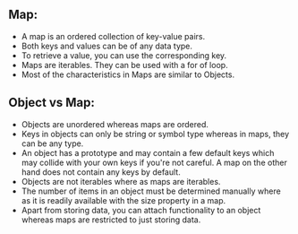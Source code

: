 Map:
----
* A map is an ordered collection of key-value pairs.
* Both keys and values can be of any data type.
* To retrieve a value, you can use the corresponding key.
* Maps are iterables. They can be used with a for of loop.
* Most of the characteristics in Maps are similar to Objects.


Object vs Map:
--------------
* Objects are unordered whereas maps are ordered.
* Keys in objects can only be string or symbol type whereas in maps, they can be any type.
* An object has a prototype and may contain a few default keys which may collide with your own keys if you're not careful. A map on the other hand does not contain any keys by default.
* Objects are not iterables where as maps are iterables.
* The number of items in an object must be determined manually where as it is readily available with the size property in a map.
* Apart from storing data, you can attach functionality to an object whereas maps are restricted to just storing data.
